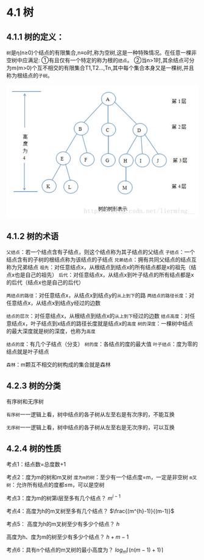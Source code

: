 # 4.1 树

## 4.1.1 树的定义：

`树`是η(n≥0)个结点的有限集合,n≡o时,称为空树,这是一种特殊情况。在任意一棵非空树中应满足:
①有且仅有一个特定的称为根的`结点`。
②当n>1时,其余结点可分为m(m>0)个互不相交的有限集合T1,T2…,Tn,其中每个集合本身又是一棵树,并且称为根结点的`子树`。

![img](/images/data-structure/20180801094313847.jfif)

## 4.1.2 树的术语

`父结点`：若一个结点含有子结点，则这个结点称为其子结点的父结点
`子结点`：一个结点含有的子树的根结点称为该结点的子结点
`兄弟结点`：拥有共同父结点的结点互称为兄弟结点
`祖先`：对任意结点x，从根结点到结点x的所有结点都是x的祖先（结点x也是自己的祖先）
`后代`：对任意结点x，从结点x到叶子结点的所有结点都是x的后代（结点x也是自己的后代）

`两结点的路径`：对任意结点x，从结点x到结点y的`从上到下`的路
`两结点的路径长度`：对任意结点x，从结点x到结点y经过的边数

`结点的层次`：对任意结点x，从根结点到结点x的`从上到下`经过的边数
`结点高度`：对任意结点x，叶子结点到x结点的路径长度就是结点x的`高度`
`树的深度`：一棵树中结点的最大深度就是树的深度，也称为`高度`

`结点的度`：有几个子结点（分支）
`树的度`：各结点的度的最大值
`叶子结点`：度为零的结点就是叶子结点

`森林`：m颗互不相交的树构成的集合就是森林

## 4.2.3 树的分类

有序树和无序树

`有序树`一一逻辑上看，树中结点的各子树从左至右是有次序的，不能互换


`无序树`一一逻辑上看，树中结点的各子树从左至右是无次序的，可以互换


## 4.2.4 树的性质

考点1：结点数=总度数+1

考点2：度为m的树和m叉树
`度为m的树`：至少有一个结点度=m，一定是非空树
`m叉树`：允许所有结点的度都≤m，可以是空树

考点3：度为m的树第i层至多有几个结点？	$m^{i-1}$

考点4：高度为h的m叉树至多有几个结点？	$\frac{(m^{h}-1)}{(m-1)}$

考点5：
高度为h的m叉树至少有多少个结点？	$h$

高度为h、度为m的树至少有多少个结点？		$h+m-1$

考点6：具有n个结点的m叉树的最小高度为？	$log_m\lceil (n(m-1)+1) \rceil$
